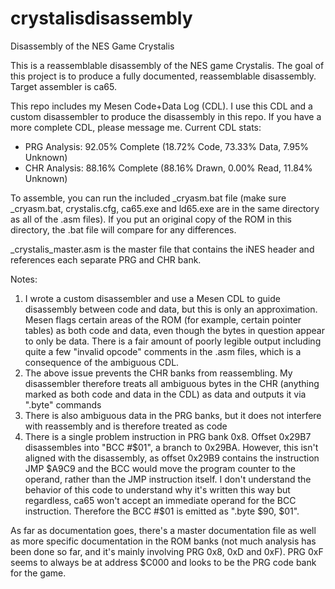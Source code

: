 # crystalisdisassembly
Disassembly of the NES Game Crystalis

This is a reassemblable disassembly of the NES game Crystalis. The goal of this project is to produce a fully documented, reassemblable disassembly. Target assembler is ca65.

This repo includes my Mesen Code+Data Log (CDL). I use this CDL and a custom disassembler to produce the disassembly in this repo. If you have a more complete CDL, please message me. Current CDL stats:
  * PRG Analysis: 92.05% Complete (18.72% Code, 73.33% Data, 7.95% Unknown)
  * CHR Analysis: 88.16% Complete (88.16% Drawn, 0.00% Read, 11.84% Unknown)

To assemble, you can run the included _cryasm.bat file (make sure _cryasm.bat, crystalis.cfg, ca65.exe and ld65.exe are in the same directory as all of the .asm files). If you put an original copy of the ROM in this directory, the .bat file will compare for any differences.

_crystalis_master.asm is the master file that contains the iNES header and references each separate PRG and CHR bank.

Notes:
 1. I wrote a custom disassembler and use a Mesen CDL to guide disassembly between code and data, but this is only an approximation. Mesen flags certain areas of the ROM (for example, certain pointer tables) as both code and data, even though the bytes in question appear to only be data. There is a fair amount of poorly legible output including quite a few "invalid opcode" comments in the .asm files, which is a consequence of the ambiguous CDL.
 2. The above issue prevents the CHR banks from reassembling. My disassembler therefore treats all ambiguous bytes in the CHR (anything marked as both code and data in the CDL) as data and outputs it via ".byte" commands
 3. There is also ambiguous data in the PRG banks, but it does not interfere with reassembly and is therefore treated as code
 4. There is a single problem instruction in PRG bank 0x8. Offset 0x29B7 disassembles into "BCC #$01", a branch to 0x29BA. However, this isn't aligned with the disassembly, as offset 0x29B9 contains the instruction JMP $A9C9 and the BCC would move the program counter to the operand, rather than the JMP instruction itself. I don't understand the behavior of this code to understand why it's written this way but regardless, ca65 won't accept an immediate operand for the BCC instruction. Therefore the BCC #$01 is emitted as ".byte $90, $01".

As far as documentation goes, there's a master documentation file as well as more specific documentation in the ROM banks (not much analysis has been done so far, and it's mainly involving PRG 0x8, 0xD and 0xF). PRG 0xF seems to always be at address $C000 and looks to be the PRG code bank for the game.
